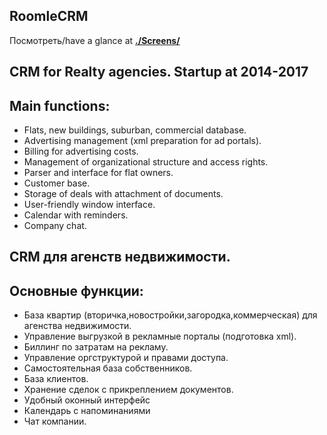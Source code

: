 ## RoomleCRM
Посмотреть/have a glance at <a href="/Screens">**./Screens/**</a>
## CRM for Realty agencies. Startup at 2014-2017
## Main functions:
- Flats, new buildings, suburban, commercial database.
- Advertising management (xml preparation for ad portals).
- Billing for advertising costs.
- Management of organizational structure and access rights.
- Parser and interface for flat owners.
- Customer base.
- Storage of deals with attachment of documents.
- User-friendly window interface.
- Calendar with reminders.
- Company chat.

## CRM для агенств недвижимости.
## Основные функции:
- База квартир (вторичка,новостройки,загородка,коммерческая) для агенства недвижимости.
- Управление выгрузкой в рекламные порталы (подготовка xml).
- Биллинг по затратам на рекламу.
- Управление оргструктурой и правами доступа.
- Самостоятельная база собственников.
- База клиентов.
- Хранение сделок с прикреплением документов.
- Удобный оконный интерфейс
- Календарь с напоминаниями
- Чат компании.
